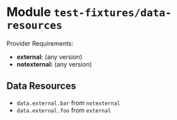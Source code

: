 
# Module `test-fixtures/data-resources`

Provider Requirements:
* **external:** (any version)
* **notexternal:** (any version)

## Data Resources
* `data.external.bar` from `notexternal`
* `data.external.foo` from `external`

